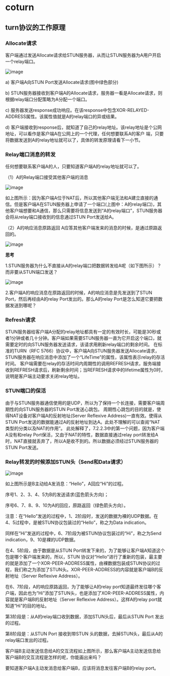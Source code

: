 # coturn

## turn协议的工作原理

### Allocate请求

客户端通过发送Allocate请求给STUN服务器，从而让STUN服务器为A用户开启一个relay端口。

![image](https://github.com/cherishman2005/rtc/assets/17688273/0e0d238d-d4e4-4f37-b95f-ff99648edc6d)

a) 客户端A向STUN Port发送Allocate请求(图中绿色部分)

b) STUN服务器接收到客户端A的Allocate请求，服务器一看是Allocate请求，则根据relay端口分配策略为A分配一个端口。

c) 服务器发送response成功响应。在该response中包含XOR-RELAYED-ADDRESS属性。该属性值就是A的relay端口的异或结果。

d) 客户端接收到response后，就知道了自己的relay地址。该relay地址是个公网地址，可以看作是客户端A在公网上的一个代理，任何想要联系A的客户 端，只要将数据发送到A的relay地址就可以了，具体的转发原理请看下一小节。

### Relay端口消息的转发

任何想要联系客户端A的人，只要知道客户端A的relay地址就可以了。

（1）A的Relay端口接受其他客户端的消息

![image](https://github.com/cherishman2005/rtc/assets/17688273/8c41520e-10e1-44ce-b86d-8588903af388)

如上图所示：因为客户端A位于NAT后，所以其他客户端无法和A建立直接的通信。但是客户端A在STUN服务器上申请了一个端口(上图中：A的relay端口)，其他客户端想要和A通信，那么只需要将信息发送到“A的relay端口”，STUN服务器会将从relay端口接收到的信息通过STUN Port发送给A。

（2）A的响应消息原路返回
A应答其他客户端发来的消息的时候，是通过原路返回的。

![image](https://github.com/cherishman2005/rtc/assets/17688273/c79dfd9c-70c2-4ccb-bec5-c3b78dfe40ff)


**思考**

1.STUN服务器为什么不直接从A的relay端口把数据转发给A呢（如下图所示）？而非要从STUN端口发送？

![image](https://github.com/cherishman2005/rtc/assets/17688273/336d3a7d-b742-4084-9bfb-0e2208899f6f)


2.客户端A的响应消息在原路返回的时候，A的响应消息是先发送到了STUN Port，然后再经由A的relay Port发出的。那么A的relay Port是怎么知道它要把数据发送到哪呢？

### Refresh请求

STUN服务器给客户端A分配的relay地址都具有一定的有效时长，可能是30秒或者1分钟或者几十分钟。客户端如果需要STUN服务器一直为它开启这个端口，就需要定时的向STUN服务器发送请求，该请求用刷新relay端口的剩余时间。
在标准的TURN（RFC 5766）协议中，客户端A向STUN服务器发送Allocate请求，STUN服务器在响应消息中添加了一个“LifeTime”的属性，该属性表示relay的存活时间。 客户端需要在relay的存活时间内周期性的调用REFRESH请求，服务端接收到REFRESH请求后，刷新剩余时间；当REFRESH请求中的lifetime属性为0时，说明是客户端主动要求关闭relay地址。

### STUN端口的保活

由于与STUN服务器通信使用的是UDP，所以为了保持一个长连接，需要客户端周期性的向STUN服务器的STUN Port发送心跳包。
周期性心跳包的目的就是，使得NAT设备对客户端A的反射地址(Server Reflexive Address)一直有效。使得从STUN Port发送的数据能通过A的反射地址到达A。此处不理解的可以查阅“NAT 类型的分类以及NAT的作用”。
此处解释了，7.2.2.3中的第一个问题，因为客户端A没有和relay Port保活，又由于NAT的特性，数据直接通过relay port转发给A时，NAT直接就丢弃了，所以A是收不到的。所以数据必须经过STUN服务器的STUN Port发送。

### Relay转发的时候添加STUN头（Send和Data请求）

![image](https://github.com/cherishman2005/rtc/assets/17688273/1f09ceca-6136-494d-97dc-84e51e22dcca)

如上图所示是B主动给A发消息：“Hello”，A回应“Hi”的过程。

序号1、2、3、4、5为B的发送请求(蓝色箭头方向)；

序号6、7、8、9、10为A的回应，原路返回（绿色箭头方向）。

注意：在“Hello”发送的过程中，1、2阶段时，发送的数据为裸的UDP数据。在4、5过程中，是被STUN协议包装过的“Hello”，称之为Data indication。

同样在“Hi”发送的过程中，6、7阶段为被STUN协议包装过的“Hi”，称之为Send indication，9、10是裸的UDP数据。

在4、5阶段，由于数据是从STUN Port转发下来的，为了能够让客户端A知道这个包是哪个客户端发来的，所以，STUN 协议对“Hello”进行了重新的包装，最主要的就是添加了一个XOR-PEER-ADDRESS属性，由裸数据包装成STUN协议的过程，我们称之为添加了STUN头。XOR-PEER-ADDRESS的内容就是客户端B的反射地址（Server Reflexive Address）。

在6、7阶段，A的响应原路返回，为了能够让A的relay port知道最终发往哪个客户端，因此也为“Hi”添加了STUN头，也是添加了XOR-PEER-ADDRESS属性，内容就是客户端B的反射地址（Server Reflexive Address）。这样A的relay port就知道“Hi”的目的地址。

第3阶段是：从A的relay端口收到数据，添加STUN头后，最后从STUN Port 发出的过程。

第8阶段是：从STUN Port 接收到带STUN 头的数据，去掉STUN头，最后从A的relay端口发出的过程。

客户端B主动发送信息给A的交互流程如上图所示，那么客户端A主动发送信息给客户端B的交互流程是怎样的呢，你能画出来吗？

要知道客户端A主动发消息给客户端B，应该将消息发往客户端B的relay port。
